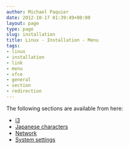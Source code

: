 ```yaml
---
author: Michael Paquier
date: 2012-10-17 01:39:49+00:00
layout: page
type: page
slug: installation
title: Linux - Installation - Menu
tags:
- linux
- installation
- link
- menu
- xfce
- general
- section
- redirection
---
```

The following sections are available from here:

  * [i3](/manuals/linux/installation/i3/)
  * [Japanese characters](/manuals/linux/installation/japanese-characters/)
  * [Network](/manuals/linux/installation/network/)
  * [System settings](/manuals/linux/installation/system-settings/)
